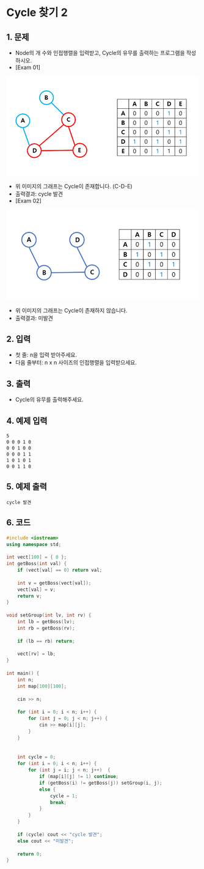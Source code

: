 # Cycle 찾기 2

## 1. 문제

- Node의 개 수와 인접행렬을 입력받고, Cycle의 유무를 출력하는 프로그램을 작성하시오.
- [Exam 01]

<img src="./Group02.png" alt="Group" style="zoom:80%;" />

- 위 이미지의 그래프는 Cycle이 존재합니다. (C-D-E)
- 출력결과: cycle 발견
- [Exam 02]

<img src="./Group03.png" alt="Group" style="zoom:80%;" />

- 위 이미지의 그래프는 Cycle이 존재하지 않습니다.
- 출력결과: 미발견

## 2. 입력
- 첫 줄: n을 입력 받아주세요.
- 다음 줄부터: n x n 사이즈의 인접행렬을 입력받으세요.

## 3. 출력

- Cycle의 유무를 출력해주세요.


## 4. 예제 입력
```
5
0 0 0 1 0
0 0 1 0 0
0 0 0 1 1
1 0 1 0 1
0 0 1 1 0
```

## 5. 예제 출력
```
cycle 발견
```

## 6. 코드

```c++
#include <iostream>
using namespace std;

int vect[100] = { 0 };
int getBoss(int val) {
	if (vect[val] == 0) return val;

	int v = getBoss(vect[val]);
	vect[val] = v;
	return v;
}

void setGroup(int lv, int rv) {
	int lb = getBoss(lv);
	int rb = getBoss(rv);

	if (lb == rb) return;

	vect[rv] = lb;
}

int main() {
	int n;
	int map[100][100];

	cin >> n;

	for (int i = 0; i < n; i++) {
		for (int j = 0; j < n; j++) {
			cin >> map[i][j];
		}
	}
	

	int cycle = 0;
	for (int i = 0; i < n; i++) {
		for (int j = i; j < n; j++)  {
			if (map[i][j] != 1) continue;
			if (getBoss(i) != getBoss(j)) setGroup(i, j);
			else {
				cycle = 1;
				break;
			}
		}
	}

	if (cycle) cout << "cycle 발견";
	else cout << "미발견";

	return 0;
}
```
